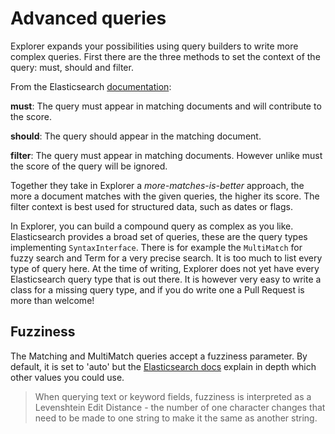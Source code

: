 # Advanced queries
Explorer expands your possibilities using query builders to write more complex queries.
First there are the three methods to set the context of the query: must, should and filter.

From the Elasticsearch [documentation](https://www.elastic.co/guide/en/elasticsearch/reference/current/query-dsl-bool-query.html):

**must**: The query must appear in matching documents and will contribute to the score.

**should**: The query should appear in the matching document. 

**filter**: The query must appear in matching documents. However unlike must the score of the query will be ignored.

Together they take in Explorer a _more-matches-is-better_ approach, the more a document matches with the given queries, the higher its score.
The filter context is best used for structured data, such as dates or flags.

In Explorer, you can build a compound query as complex as you like. Elasticsearch provides a broad set of queries,
these are the query types implementing `SyntaxInterface`. There is for example the `MultiMatch` for fuzzy search and Term for a very precise search.
It is too much to list every type of query here. At the time of writing, Explorer does not yet have every Elasticsearch query type that is out there.
It is however very easy to write a class for a missing query type, and if you do write one a Pull Request is more than welcome!

## Fuzziness

The Matching and MultiMatch queries accept a fuzziness parameter.
By default, it is set to 'auto' but the [Elasticsearch docs](https://www.elastic.co/guide/en/elasticsearch/reference/current/common-options.html#fuzziness) explain in depth which other values you could use.

> When querying text or keyword fields, fuzziness is interpreted as a Levenshtein Edit Distance - the number of one character changes that need to be made to one string to make it the same as another string.
